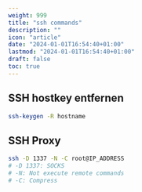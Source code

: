 ```yaml
---
weight: 999
title: "ssh commands"
description: ""
icon: "article"
date: "2024-01-01T16:54:40+01:00"
lastmod: "2024-01-01T16:54:40+01:00"
draft: false
toc: true
---
```


## SSH hostkey entfernen

```bash
ssh-keygen -R hostname
```

## SSH Proxy

```bash
ssh -D 1337 -N -C root@IP_ADDRESS
# -D 1337: SOCKS
# -N: Not execute remote commands
# -C: Compress
```